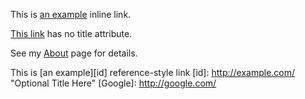 This is [an example](http://example.com/ "Title") inline link.

[This link](http://example.net/) has no title attribute.

See my [About](/about/) page for details.

This is [an example][id] reference-style link
[id]: http://example.com/  "Optional Title Here"
[Google]: http://google.com/
